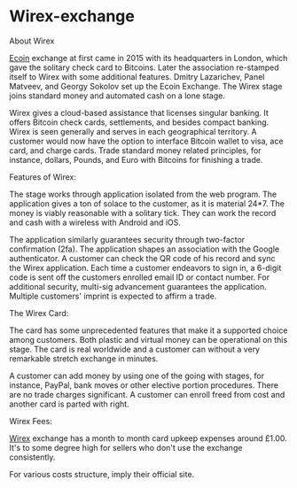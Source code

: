 # Wirex-exchange

About Wirex 

<a href="https://coinpedia.org/exchange/about-wirex/">Ecoin</A> exchange at first came in 2015 with its headquarters in London, which gave the solitary check card to Bitcoins. Later the association re-stamped itself to Wirex with some additional features. Dmitry Lazarichev, Panel Matveev, and Georgy Sokolov set up the Ecoin Exchange. The Wirex stage joins standard money and automated cash on a lone stage. 

Wirex gives a cloud-based assistance that licenses singular banking. It offers Bitcoin check cards, settlements, and besides compact banking. Wirex is seen generally and serves in each geographical territory. A customer would now have the option to interface Bitcoin wallet to visa, ace card, and charge cards. Trade standard money related principles, for instance, dollars, Pounds, and Euro with Bitcoins for finishing a trade. 

Features of Wirex: 

The stage works through application isolated from the web program. The application gives a ton of solace to the customer, as it is material 24*7. The money is viably reasonable with a solitary tick. They can work the record and cash with a wireless with Android and iOS. 

The application similarly guarantees security through two-factor confirmation (2fa). The application shapes an association with the Google authenticator. A customer can check the QR code of his record and sync the Wirex application. Each time a customer endeavors to sign in, a 6-digit code is sent off the customers enrolled email ID or contact number. For additional security, multi-sig advancement guarantees the application. Multiple customers' imprint is expected to affirm a trade. 

The Wirex Card: 

The card has some unprecedented features that make it a supported choice among customers. Both plastic and virtual money can be operational on this stage. The card is real worldwide and a customer can without a very remarkable stretch exchange in minutes. 

A customer can add money by using one of the going with stages, for instance, PayPal, bank moves or other elective portion procedures. There are no trade charges significant. A customer can enroll freed from cost and another card is parted with right. 

Wirex Fees: 

<a href="https://coinpedia.org/exchange/about-wirex/">Wirex</A> exchange has a month to month card upkeep expenses around £1.00. It's to some degree high for sellers who don't use the exchange consistently. 

For various costs structure, imply their official site.
